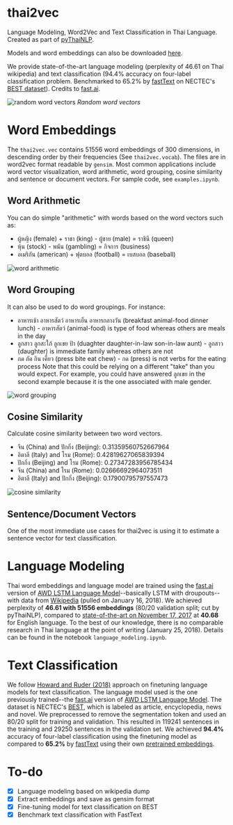 # thai2vec
Language Modeling, Word2Vec and Text Classification in Thai Language.
Created as part of [pyThaiNLP](https://github.com/PyThaiNLP/).

Models and word embeddings can also be downloaded [here](https://drive.google.com/drive/folders/1_vZr_iR_LqIX4rEi7i5spN_6QDgj5r81?usp=sharing).

We provide state-of-the-art language modeling (perplexity of 46.61 on Thai wikipedia) and text classification (94.4% accuracy on four-label classification problem. Benchmarked to 65.2% by [fastText](fasttext.cc) on NECTEC's [BEST dataset](https://thailang.nectec.or.th/best/)). Credits to [fast.ai](http://www.fast.ai/).

![random word vectors](https://raw.githubusercontent.com/cstorm125/thai2vec/master/data/thaiwiki/png/random.png)
*Random word vectors* 

# Word Embeddings

The `thai2vec.vec` contains 51556 word embeddings of 300 dimensions, in descending order by their frequencies (See `thai2vec.vocab`). The files are in word2vec format readable by `gensim`. Most common applications include word vector visualization, word arithmetic, word grouping, cosine similarity and sentence or document vectors. For sample code, see `examples.ipynb`.

## Word Arithmetic

You can do simple "arithmetic" with words based on the word vectors such as:
* ผู้หญิง (female) + ราชา (king) - ผู้ชาย (male) = ราชินี (queen)
* หุ้น (stock) - พนัน (gambling) = กิจการ (business)
* อเมริกัน (american) + ฟุตบอล (football) = เบสบอล (baseball)

![word arithmetic](https://raw.githubusercontent.com/cstorm125/thai2vec/master/data/thaiwiki/png/word_arithematic_queen.png)

## Word Grouping

It can also be used to do word groupings. For instance:
* อาหารเช้า อาหารสัตว์ อาหารเย็น อาหารกลางวัน (breakfast animal-food dinner lunch) - อาหารสัตว์ (animal-food) is type of food whereas others are meals in the day
* ลูกสาว ลูกสะใภ้ ลูกเขย ป้า (duaghter daughter-in-law son-in-law aunt) - ลูกสาว (daughter) is immediate family whereas others are not
* กด กัด กิน เคี้ยว (press bite eat chew) - กด (press) is not verbs for the eating process
Note that this could be relying on a different "take" than you would expect. For example, you could have answered ลูกเขย in the second example because it  is the one associated with male gender.

![word grouping](https://raw.githubusercontent.com/cstorm125/thai2vec/master/data/thaiwiki/png/doesnt_match1.png)

## Cosine Similarity

Calculate cosine similarity between two word vectors.

* จีน (China) and ปักกิ่ง (Beijing): 0.31359560752667964
* อิตาลี (Italy) and โรม (Rome): 0.42819627065839394
* ปักกิ่ง (Beijing) and โรม (Rome): 0.27347283956785434
* จีน (China) and โรม (Rome): 0.02666692964073511
* อิตาลี (Italy) and ปักกิ่ง (Beijing): 0.17900795797557473

![cosine similarity](https://raw.githubusercontent.com/cstorm125/thai2vec/master/data/thaiwiki/png/cosin_sim_arrows.png)

## Sentence/Document Vectors

One of the most immediate use cases for thai2vec is using it to estimate a sentence vector for text classification.


# Language Modeling

Thai word embeddings and language model are trained using the [fast.ai](http://www.fast.ai/) version of [AWD LSTM Language Model](https://arxiv.org/abs/1708.02182)--basically LSTM with droupouts--with data from [Wikipedia](https://dumps.wikimedia.org/thwiki/latest/thwiki-latest-pages-articles.xml.bz2) (pulled on January 16, 2018). We achieved perplexity of **46.61 with 51556 embeddings** (80/20 validation split; cut by pyThaiNLP), compared to [state-of-the-art on November 17, 2017](https://github.com/RedditSota/state-of-the-art-result-for-machine-learning-problems) at **40.68** for English language. To the best of our knowledge, there is no comparable research in Thai language at the point of writing (January 25, 2018). Details can be found in the notebook `language_modeling.ipynb`.

# Text Classification

We follow [Howard and Ruder (2018)](https://arxiv.org/abs/1801.06146) approach on finetuning language models for text classification. The language model used is the one previously trained--the [fast.ai](http://www.fast.ai/) version of [AWD LSTM Language Model](https://arxiv.org/abs/1708.02182). The dataset is NECTEC's [BEST](https://thailang.nectec.or.th/best/), which is labeled as article, encyclopedia, news and novel. We preprocessed to remove the segmentation token and used an 80/20 split for training and validation. This resulted in 119241 sentences in the training and 29250 sentences in the validation set. We achieved **94.4%** accuracy of four-label classification using the finetuning model as compared to **65.2%** by [fastText](fasttext.cc) using their own [pretrained embeddings](https://github.com/facebookresearch/fastText/blob/master/pretrained-vectors.md). 

# To-do

* [x] Language modeling based on wikipedia dump
* [x] Extract embeddings and save as gensim format
* [x] Fine-tuning model for text classification on BEST
* [x] Benchmark text classification with FastText
